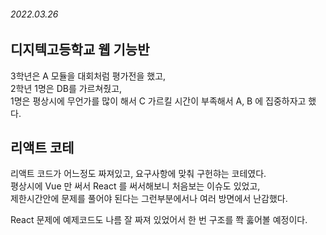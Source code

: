 ###### 2022.03.26

## 디지텍고등학교 웹 기능반

3학년은 A 모듈을 대회처럼 평가전을 했고,    
2학년 1명은 DB를 가르쳐줬고,      
1명은 평상시에 무언가를 많이 해서 C 가르킬 시간이 부족해서 A, B 에 집중하자고 했다.      



## 리액트 코테

리액트 코드가 어느정도 짜져있고, 요구사항에 맞춰 구헌햐는 코테였다.       
평상시에 Vue 만 써서 React 를 써서해보니 처음보는 이슈도 있었고,      
제한시간안에 문제를 풀어야 된다는 그런부분에서나 여러 방면에서 난감했다.        

React 문제에 예제코드도 나름 잘 짜져 있었어서 한 번 구조를 쫙 훓어볼 예정이다.      
